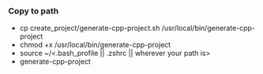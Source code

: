 ### Copy to path
- cp create_project/generate-cpp-project.sh /usr/local/bin/generate-cpp-project
- chmod +x /usr/local/bin/generate-cpp-project
- source ~/<.bash_profile || .zshrc || wherever your path is>
- generate-cpp-project <project-name>
